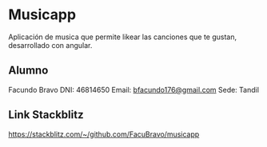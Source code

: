 # Musicapp

Aplicación de musica que permite likear las canciones que te gustan, desarrollado con angular.

## Alumno

Facundo Bravo
DNI: 46814650
Email: bfacundo176@gmail.com
Sede: Tandil

## Link Stackblitz

https://stackblitz.com/~/github.com/FacuBravo/musicapp
